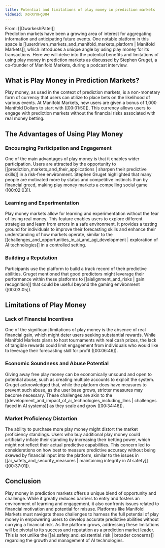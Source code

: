 ```yaml
---
title: Potential and limitations of play money in prediction markets
videoId: XoRXrnHg084
---
```


From: [[DwarkeshPatel]] <br/> 
Prediction markets have been a growing area of interest for aggregating information and anticipating future events. One notable platform in this space is [[userdriven_markets_and_manifold_markets_platform | Manifold Markets]], which introduces a unique angle by using play money for its transactions. Here we will delve into the potential benefits and limitations of using play money in prediction markets as discussed by Stephen Gruget, a co-founder of Manifold Markets, during a podcast interview.

## What is Play Money in Prediction Markets?

Play money, as used in the context of prediction markets, is a non-monetary form of currency that users can utilize to place bets on the likelihood of various events. At Manifold Markets, new users are given a bonus of 1,000 Manifold Dollars to start with (<a class="yt-timestamp" data-t="00:01:50">[00:01:50]</a>). This currency allows users to engage with prediction markets without the financial risks associated with real money betting.

## The Advantages of Using Play Money

### Encouraging Participation and Engagement

One of the main advantages of play money is that it enables wider participation. Users are attracted by the opportunity to [[prediction_markets_and_their_applications | sharpen their predictive skills]] in a risk-free environment. Stephen Gruget highlighted that many people are motivated more by status and competitive instincts than by financial greed, making play money markets a compelling social game (<a class="yt-timestamp" data-t="00:02:03">[00:02:03]</a>).

### Learning and Experimentation

Play money markets allow for learning and experimentation without the fear of losing real money. This feature enables users to explore different strategies and learn from errors in a safe environment. It provides a testing ground for individuals to improve their forecasting skills and enhance their understanding of how markets operate, similar to the [[challenges_and_opportunities_in_ai_and_agi_development | exploration of AI technologies]] in a controlled setting.

### Building a Reputation

Participants use the platform to build a track record of their predictive abilities. Gruget mentioned that good predictors might leverage their performance within these platforms to [[aialignment_and_risks | gain recognition]] that could be useful beyond the gaming environment (<a class="yt-timestamp" data-t="00:03:05">[00:03:05]</a>).

## Limitations of Play Money

### Lack of Financial Incentives

One of the significant limitations of play money is the absence of real financial gain, which might deter users seeking substantial rewards. While Manifold Markets plans to host tournaments with real cash prizes, the lack of tangible rewards could limit engagement from individuals who would like to leverage their forecasting skill for profit (<a class="yt-timestamp" data-t="00:06:46">[00:06:46]</a>).

### Economic Soundness and Abuse Potential

Giving away free play money can be economically unsound and open to potential abuse, such as creating multiple accounts to exploit the system. Gruget acknowledged that, while the platform does have measures to prevent such abuse, as the user base grows, stricter measures may become necessary. These challenges are akin to the [[development_and_impact_of_ai_technologies_including_llms | challenges faced in AI systems]] as they scale and grow (<a class="yt-timestamp" data-t="00:34:46">[00:34:46]</a>).

### Market Proficiency Distortion

The ability to purchase more play money might distort the market proficiency standings. Users who buy additional play money could artificially inflate their standing by increasing their betting power, which might not reflect their actual predictive capabilities. This concern led to considerations on how best to measure predictive accuracy without being skewed by financial input into the platform, similar to the issues in [[ai_safety_and_security_measures | maintaining integrity in AI safety]] (<a class="yt-timestamp" data-t="00:37:01">[00:37:01]</a>).

## Conclusion

Play money in prediction markets offers a unique blend of opportunity and challenge. While it greatly reduces barriers to entry and fosters an environment of learning and engagement, it also confronts issues related to financial motivation and potential for misuse. Platforms like Manifold Markets must navigate these challenges to harness the full potential of play money in empowering users to develop accurate predictive abilities without currying a financial risk. As the platform grows, addressing these limitations will be pivotal to its success and reputation as a prediction market leader. This is not unlike the [[ai_safety_and_existential_risk | broader concerns]] regarding the growth and management of AI technologies.